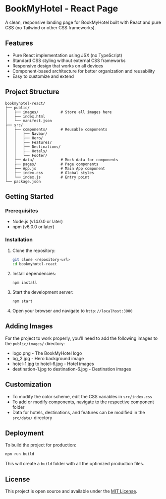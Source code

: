 # BookMyHotel - React Page

A clean, responsive landing page for BookMyHotel built with React and pure CSS (no Tailwind or other CSS frameworks).

## Features

- Pure React implementation using JSX (no TypeScript)
- Standard CSS styling without external CSS frameworks
- Responsive design that works on all devices
- Component-based architecture for better organization and reusability
- Easy to customize and extend

## Project Structure

```
bookmyhotel-react/
├── public/
│   ├── images/          # Store all images here
│   ├── index.html
│   └── manifest.json
├── src/
│   ├── components/      # Reusable components
│   │   ├── Navbar/
│   │   ├── Hero/
│   │   ├── Features/
│   │   ├── Destinations/
│   │   ├── Hotels/
│   │   └── Footer/
│   ├── data/            # Mock data for components
│   ├── pages/           # Page components
│   ├── App.js           # Main App component
│   ├── index.css        # Global styles
│   └── index.js         # Entry point
└── package.json
```

## Getting Started

### Prerequisites

- Node.js (v14.0.0 or later)
- npm (v6.0.0 or later)

### Installation

1. Clone the repository:
   ```bash
   git clone <repository-url>
   cd bookmyhotel-react
   ```

2. Install dependencies:
   ```bash
   npm install
   ```

3. Start the development server:
   ```bash
   npm start
   ```

4. Open your browser and navigate to `http://localhost:3000`

## Adding Images

For the project to work properly, you'll need to add the following images to the `public/images/` directory:

- logo.png - The BookMyHotel logo
- bg_2.jpg - Hero background image
- hotel-1.jpg to hotel-6.jpg - Hotel images
- destination-1.jpg to destination-6.jpg - Destination images

## Customization

- To modify the color scheme, edit the CSS variables in `src/index.css`
- To add or modify components, navigate to the respective component folder
- Data for hotels, destinations, and features can be modified in the `src/data/` directory

## Deployment

To build the project for production:

```bash
npm run build
```

This will create a `build` folder with all the optimized production files.

## License

This project is open source and available under the [MIT License](LICENSE).
